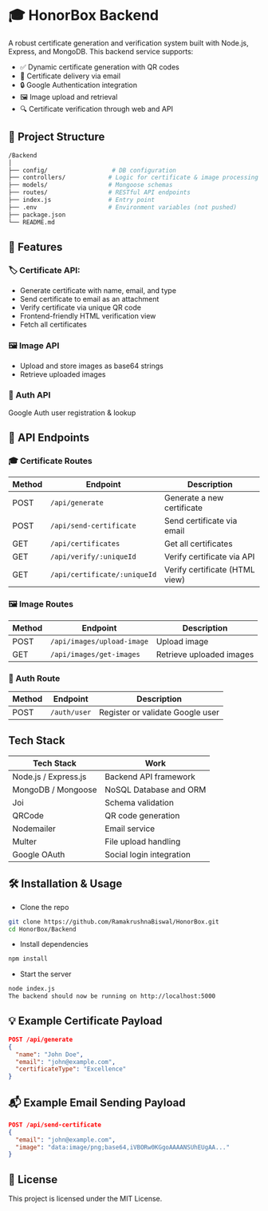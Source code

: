 # 🎓 HonorBox Backend
A robust certificate generation and verification system built with Node.js, Express, and MongoDB. This backend service supports:
- ✅ Dynamic certificate generation with QR codes
- 📩 Certificate delivery via email
- 🔒 Google Authentication integration
- 🖼️ Image upload and retrieval
- 🔍 Certificate verification through web and API

## 📁 Project Structure
```bash
/Backend
│
├── config/                  # DB configuration
├── controllers/            # Logic for certificate & image processing
├── models/                 # Mongoose schemas
├── routes/                 # RESTful API endpoints
├── index.js                # Entry point
├── .env                    # Environment variables (not pushed)
├── package.json
└── README.md
```

## 🚀 Features
### 🏷️ Certificate API: 
- Generate certificate with name, email, and type
- Send certificate to email as an attachment
- Verify certificate via unique QR code
- Frontend-friendly HTML verification view
- Fetch all certificates

### 🖼️ Image API
- Upload and store images as base64 strings
- Retrieve uploaded images

### 👤 Auth API
Google Auth user registration & lookup

## 🔌 API Endpoints
### 🎓 Certificate Routes

| Method | Endpoint                      | Description                      |
|--------|-------------------------------|----------------------------------|
| POST   | `/api/generate`               | Generate a new certificate       |
| POST   | `/api/send-certificate`       | Send certificate via email       |
| GET    | `/api/certificates`           | Get all certificates             |
| GET    | `/api/verify/:uniqueId`       | Verify certificate via API       |
| GET    | `/api/certificate/:uniqueId`  | Verify certificate (HTML view)   |


### 🖼️ Image Routes

| Method | Endpoint                      | Description              |
|--------|-------------------------------|--------------------------|
| POST   | `/api/images/upload-image`    | Upload image             |
| GET    | `/api/images/get-images`      | Retrieve uploaded images |

### 🔐 Auth Route

| Method | Endpoint      | Description                        |
|--------|---------------|------------------------------------|
| POST   | `/auth/user`  | Register or validate Google user   |


## Tech Stack
| Tech Stack           | Work                    |
|----------------------|-------------------------|
| Node.js / Express.js | Backend API framework   |
| MongoDB / Mongoose   | NoSQL Database and ORM  |
|       Joi            |    Schema validation    |
|      QRCode          |    QR code generation   |
|     Nodemailer       |      Email service      |
|      Multer          |   File upload handling  |
|    Google OAuth      | Social login integration|


## 🛠️ Installation & Usage
- Clone the repo
```bash
git clone https://github.com/RamakrushnaBiswal/HonorBox.git
cd HonorBox/Backend
```

- Install dependencies
```bash
npm install
``` 

- Start the server
```bash
node index.js
The backend should now be running on http://localhost:5000
```

## 💡 Example Certificate Payload
```json
POST /api/generate
{
  "name": "John Doe",
  "email": "john@example.com",
  "certificateType": "Excellence"
}
```

## 📬 Example Email Sending Payload
```json
POST /api/send-certificate
{
  "email": "john@example.com",
  "image": "data:image/png;base64,iVBORw0KGgoAAAANSUhEUgAA..."
}
```

## 📃 License
This project is licensed under the MIT License.
